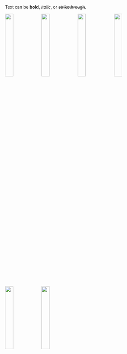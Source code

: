 

Text can be **bold**, _italic_, or ~~strikethrough~~.


<img src="https://cloud.githubusercontent.com/assets/4307137/10105283/251b6868-63ae-11e5-9918-b789d9d682ec.png" width="23%"></img> <img src="https://cloud.githubusercontent.com/assets/4307137/10105290/2a183f3a-63ae-11e5-9380-50d9f6d8afd6.png" width="23%"></img> <img src="https://cloud.githubusercontent.com/assets/4307137/10105284/26aa7ad4-63ae-11e5-88b7-bc523a095c9f.png" width="23%"></img> <img src="https://cloud.githubusercontent.com/assets/4307137/10105288/28698fae-63ae-11e5-8ba7-a62360a8e8a7.png" width="23%"></img> <img src="https://cloud.githubusercontent.com/assets/4307137/10105283/251b6868-63ae-11e5-9918-b789d9d682ec.png" width="23%"></img> <img src="https://cloud.githubusercontent.com/assets/4307137/10105290/2a183f3a-63ae-11e5-9380-50d9f6d8afd6.png" width="23%"></img> 
